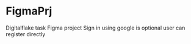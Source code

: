 # FigmaPrj
Digitalflake task Figma  project 
Sign in using google is optional
user can register directly
